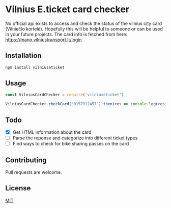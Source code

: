 # Vilnius E.ticket card checker

No official api exists to access and check the status of the vilnius city card (Vilniečio kortelė).
Hopefully this will be helpful to someone or can be used in your future projects. 
The card info is fetched from here: https://mano.vilniustransport.lt/login

## Installation

```bash
npm install vilniuseticket
```

## Usage

```javascript
const VilniusCardChecker = require('vilniuseticket')

VilniusCardChecker.checkCard('0157912457').then(res => console.log(res))
```

## Todo

- [x] Get HTML information about the card
- [ ] Parse the reponse and categorize into different ticket types
- [ ] Find ways to check for bike sharing passes on the card
## Contributing
Pull requests are welcome.

## License
[MIT](https://choosealicense.com/licenses/mit/)
